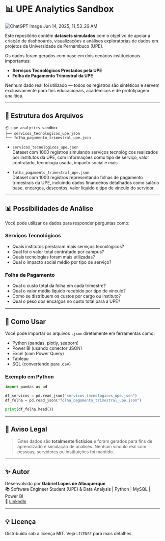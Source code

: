 # 📊 UPE Analytics Sandbox

![ChatGPT Image Jun 14, 2025, 11_53_26 AM](https://github.com/user-attachments/assets/bc62150d-74d5-4397-9e49-79e1b5795c63)



Este repositório contém **datasets simulados** com o objetivo de apoiar a criação de dashboards, visualizações e análises exploratórias de dados em projetos da Universidade de Pernambuco (UPE).

Os dados foram gerados com base em dois cenários institucionais importantes:

- **Serviços Tecnológicos Prestados pela UPE**
- **Folha de Pagamento Trimestral da UPE**

Nenhum dado real foi utilizado — todos os registros são sintéticos e servem exclusivamente para fins educacionais, acadêmicos e de prototipagem analítica.

---

## 📁 Estrutura dos Arquivos

```
📦 upe-analytics-sandbox
├── servicos_tecnologicos_upe.json
└── folha_pagamento_trimestral_upe.json
```

- `servicos_tecnologicos_upe.json`  
  Dataset com 1000 registros simulando serviços tecnológicos realizados por institutos da UPE, com informações como tipo de serviço, valor contratado, tecnologia usada, impacto social e mais.

- `folha_pagamento_trimestral_upe.json`  
  Dataset com 1000 registros representando folhas de pagamento trimestrais da UPE, incluindo dados financeiros detalhados como salário base, encargos, descontos, valor líquido e tipo de vínculo do servidor.

---

## 📊 Possibilidades de Análise

Você pode utilizar os dados para responder perguntas como:

### Serviços Tecnológicos
- Quais institutos prestaram mais serviços tecnológicos?
- Qual foi o valor total contratado por campus?
- Quais tecnologias foram mais utilizadas?
- Qual o impacto social médio por tipo de serviço?

### Folha de Pagamento
- Qual o custo total da folha em cada trimestre?
- Qual o valor médio líquido recebido por tipo de vínculo?
- Como se distribuem os custos por cargo ou instituto?
- Qual o peso dos encargos no custo total para a UPE?

---

## 🚀 Como Usar

Você pode importar os arquivos `.json` diretamente em ferramentas como:

- Python (pandas, plotly, seaborn)
- Power BI (usando conector JSON)
- Excel (com Power Query)
- Tableau
- SQL (convertendo para .csv)

### Exemplo em Python

```python
import pandas as pd

df_servicos = pd.read_json("servicos_tecnologicos_upe.json")
df_folha = pd.read_json("folha_pagamento_trimestral_upe.json")

print(df_folha.head())
```

---

## 🔐 Aviso Legal

> Estes dados são **totalmente fictícios** e foram gerados para fins de aprendizado e simulação de análises. Nenhum vínculo real com pessoas, servidores ou instituições foi mantido.

---

## ✨ Autor

Desenvolvido por **Gabriel Lopes de Albuquerque**  
📚 Software Engineer Student (UPE) & Data Analysis | Python | MySQL | Power BI  
🔗 [LinkedIn](https://www.linkedin.com/in/gabriel-lopes-de-albuquerque-658a8317b/)

---

## 💡 Licença

Distribuído sob a licença MIT. Veja `LICENSE` para mais detalhes.
